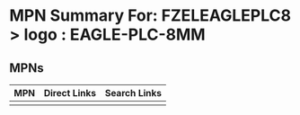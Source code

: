 



# MPN Summary For: FZELEAGLEPLC8 > logo : EAGLE-PLC-8MM

## MPNs
  

|MPN|Direct Links|Search Links|
| :--- | :--- | :--- |
||||

